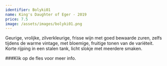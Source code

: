 ```yaml
---
identifier: Bolyki01
name: King's Daughter of Eger - 2019
price: 7.5
image: /assets/images/bolyki01.png
---
```

Geurige, vrolijke, zilverkleurige, frisse wijn met goed bewaarde zuren, zelfs tijdens de
warme vintage, met bloemige, fruitige tonen van de variëteit. Korte rijping in een stalen
tank, licht slokje met meerdere smaken.  

###Klik op de fles voor meer info.  

